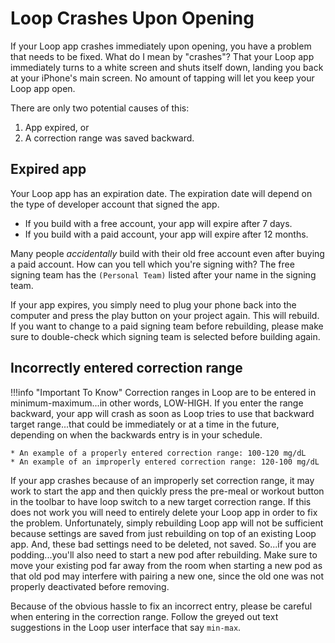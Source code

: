 # Loop Crashes Upon Opening

If your Loop app crashes immediately upon opening, you have a problem that needs to be fixed. What do I mean by "crashes"? That your Loop app immediately turns to a white screen and shuts itself down, landing you back at your iPhone's main screen. No amount of tapping will let you keep your Loop app open.

There are only two potential causes of this: 

1. App expired, or
2. A correction range was saved backward.

## Expired app 

Your Loop app has an expiration date. The expiration date will depend on the type of developer account that signed the app.

* If you build with a free account, your app will expire after 7 days.
* If you build with a paid account, your app will expire after 12 months.

Many people *accidentally* build with their old free account even after buying a paid account. How can you tell which you're signing with? The free signing team has the `(Personal Team)` listed after your name in the signing team.

If your app expires, you simply need to plug your phone back into the computer and press the play button on your project again. This will rebuild. If you want to change to a paid signing team before rebuilding, please make sure to double-check which signing team is selected before building again. 

## Incorrectly entered correction range

!!!info "Important To Know"
    Correction ranges in Loop are to be entered in minimum-maximum...in other words, LOW-HIGH. If you enter the range backward, your app will crash as soon as Loop tries to use that backward target range...that could be immediately or at a time in the future, depending on when the backwards entry is in your schedule.
    
    * An example of a properly entered correction range: 100-120 mg/dL
    * An example of an improperly entered correction range: 120-100 mg/dL
    
If your app crashes because of an improperly set correction range, it may work to start the app and then quickly press the pre-meal or workout button in the toolbar to have loop switch to a new target correction range. If this does not work you will need to entirely delete your Loop app in order to fix the problem. Unfortunately, simply rebuilding Loop app will not be sufficient because settings are saved from just rebuilding on top of an existing Loop app. And, these bad settings need to be deleted, not saved. So...if you are podding...you'll also need to start a new pod after rebuilding. Make sure to move your existing pod far away from the room when starting a new pod as that old pod may interfere with pairing a new one, since the old one was not properly deactivated before removing.

Because of the obvious hassle to fix an incorrect entry, please be careful when entering in the correction range. Follow the greyed out text suggestions in the Loop user interface that say `min-max`.


